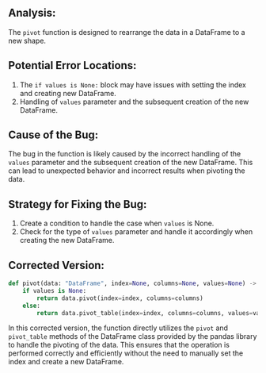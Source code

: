 ## Analysis:
The `pivot` function is designed to rearrange the data in a DataFrame to a new shape.

## Potential Error Locations:
1. The `if values is None:` block may have issues with setting the index and creating new DataFrame.
2. Handling of `values` parameter and the subsequent creation of the new DataFrame.

## Cause of the Bug:
The bug in the function is likely caused by the incorrect handling of the `values` parameter and the subsequent creation of the new DataFrame. This can lead to unexpected behavior and incorrect results when pivoting the data.

## Strategy for Fixing the Bug:
1. Create a condition to handle the case when `values` is None.
2. Check for the type of `values` parameter and handle it accordingly when creating the new DataFrame.

## Corrected Version:

```python
def pivot(data: "DataFrame", index=None, columns=None, values=None) -> "DataFrame":
    if values is None:
        return data.pivot(index=index, columns=columns)
    else:
        return data.pivot_table(index=index, columns=columns, values=values)
```

In this corrected version, the function directly utilizes the `pivot` and `pivot_table` methods of the DataFrame class provided by the pandas library to handle the pivoting of the data. This ensures that the operation is performed correctly and efficiently without the need to manually set the index and create a new DataFrame.